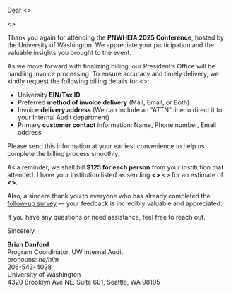 Dear <<Colleagues>>,

<<TEST01>>

Thank you again for attending the **PNWHEIA 2025 Conference**, hosted by the University of Washington. We appreciate your participation and the valuable insights you brought to the event.

As we move forward with finalizing billing, our President’s Office will be handling invoice processing. To ensure accuracy and timely delivery, we kindly request the following billing details for <<University>>:

* University **EIN/Tax ID**
* Preferred **method of invoice delivery** (Mail, Email, or Both)
* Invoice **delivery address** (We can include an “ATTN” line to direct it to your Internal Audit department)
* Primary **customer contact** information: Name, Phone number, Email address

Please send this information at your earliest convenience to help us complete the billing process smoothly.

As a reminder, we shall bill **$125 for each person** from your institution that attended. I have your institution listed as sending **<<Count>>** <<Attendees>> for an estimate of **<<Money>>**.

Also, a sincere thank you to everyone who has already completed the [follow-up survey](https://forms.office.com/r/KaBSDagh8B) — your feedback is incredibly valuable and appreciated.

If you have any questions or need assistance, feel free to reach out.

Sincerely,

**Brian Danford**  
Program Coordinator, UW Internal Audit  
pronouns: *he/him*  
206-543-4028  
University of Washington  
4320 Brooklyn Ave NE, Suite 601, Seattle, WA 98105  
